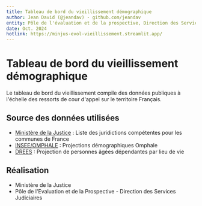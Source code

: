 ```yaml
---
title: Tableau de bord du vieillissement démographique
author: Jean David (@jeandav) - github.com/jeandav
entity: Pôle de l'évaluation et de la prospective, Direction des Services Judiciaires (DSJ), Ministère de la Justice
date: Oct. 2024
hotlink: https://minjus-evol-vieillissement.streamlit.app/
---
```


# Tableau de bord du vieillissement démographique
Le tableau de bord du vieillissement compile des données publiques à l'échelle des ressorts de cour d'appel sur le territoire Français.

## Source des données utilisées
- [Ministère de la Justice](https://www.data.gouv.fr/fr/datasets/liste-des-juridictions-competentes-pour-les-communes-de-france/) : Liste des juridictions compétentes pour les communes de France
- [INSEE/OMPHALE](https://www.insee.fr/fr/information/1303412) : Projections démographiques Omphale
- [DREES](https://drees.solidarites-sante.gouv.fr/ressources-et-methodes/projection-de-personnes-agees-dependantes-par-lieu-de-vie-le-modele-livia) : Projection de personnes âgées dépendantes par lieu de vie

## Réalisation
- Ministère de la Justice
- Pôle de l'Evaluation et de la Prospective - Direction des Services Judiciaires